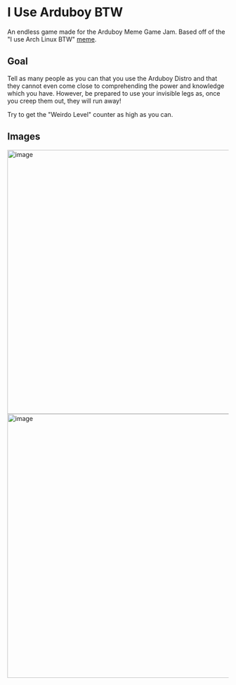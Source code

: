# I Use Arduboy BTW
An endless game made for the Arduboy Meme Game Jam. Based off of the "I use Arch Linux BTW" [meme](https://knowyourmeme.com/memes/btw-i-use-arch).

## Goal
Tell as many people as you can that you use the Arduboy Distro and that they cannot even come close to comprehending the power and knowledge which you have. 
However, be prepared to use your invisible legs as, once you creep them out, they will run away!

Try to get the "Weirdo Level" counter as high as you can.

## Images

<img width="600" alt="image" src="https://github.com/omrawaley/I-Use-Arduboy-BTW/assets/133281331/43a7deaa-c06d-473f-ac61-ba910d7bc556">

<img width="600" alt="image" src="https://github.com/omrawaley/I-Use-Arduboy-BTW/assets/133281331/e4d5d21d-4006-48f4-b553-1d310d0306b0">
